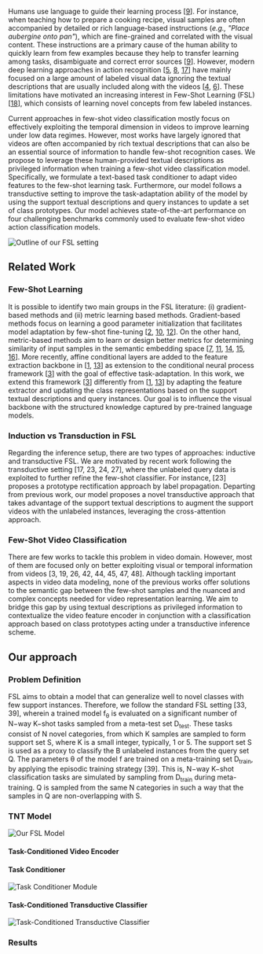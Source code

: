
<!-- You can use the [editor on GitHub](https://github.com/ojedaf/tnt_site/edit/gh-pages/index.md) to maintain and preview the content for your website in Markdown files.

Whenever you commit to this repository, GitHub Pages will run [Jekyll](https://jekyllrb.com/) to rebuild the pages in your site, from the content in your Markdown files. -->

Humans use language to guide their learning process [<a id="footnote-9-ref" href="#footnote-9" title="link to footnote">9</a>]. For instance, when teaching how to prepare a cooking recipe, visual samples are often accompanied by detailed or rich language-based instructions (<i>e.g., "Place aubergine onto pan"</i>), which are fine-grained and correlated with the visual content. These instructions are a primary cause of the human ability to quickly learn from few examples because they help to transfer learning among tasks, disambiguate and correct error sources [<a id="footnote-9-ref" href="#footnote-9" title="link to footnote">9</a>]. However, modern deep learning approaches in action recognition [<a id="footnote-5-ref" href="#footnote-5" title="link to footnote">5</a>, <a id="footnote-8-ref" href="#footnote-8" title="link to footnote">8</a>, <a id="footnote-17-ref" href="#footnote-17" title="link to footnote">17</a>] have mainly focused on a large amount of labeled visual data ignoring the textual descriptions that are usually included along with the videos  [<a id="footnote-4-ref" href="#footnote-4" title="link to footnote">4</a>, <a id="footnote-6-ref" href="#footnote-6" title="link to footnote">6</a>]. These limitations have motivated an increasing interest in Few-Shot Learning (FSL) [<a id="footnote-18-ref" href="#footnote-18" title="link to footnote">18</a>], which consists of learning novel concepts from few labeled instances.

Current approaches in few-shot video classification mostly focus on effectively exploiting the temporal dimension in videos to improve learning under low data regimes. However, most works have largely ignored that videos are often accompanied by rich textual descriptions that can also be an essential source of information to handle few-shot recognition cases. We propose to leverage these human-provided textual descriptions as privileged information when training a few-shot video classification model. Specifically, we formulate a text-based task conditioner to adapt video features to the few-shot learning task. Furthermore, our model follows a transductive setting to improve the task-adaptation ability of the model by using the support textual descriptions and query instances to update a set of class prototypes. Our model achieves state-of-the-art performance on four challenging benchmarks commonly used to evaluate few-shot video action classification models.

![Outline of our FSL setting](/tnt_site/imgs/teaser_fig.png)

## Related Work

### Few-Shot Learning

It is possible to identify two main groups in the FSL literature: (i) gradient-based methods and (ii) metric learning based methods. Gradient-based methods focus on learning a good parameter initialization that facilitates model adaptation by few-shot fine-tuning [<a id="footnote-2-ref" href="#footnote-2" title="link to footnote">2</a>, <a id="footnote-10-ref" href="#footnote-10" title="link to footnote">10</a>, <a id="footnote-12-ref" href="#footnote-12" title="link to footnote">12</a>]. On the other hand, metric-based methods aim to learn or design better metrics for determining similarity of input samples in the semantic embedding space [<a id="footnote-7-ref" href="#footnote-7" title="link to footnote">7</a>, <a id="footnote-11-ref" href="#footnote-11" title="link to footnote">11</a>, <a id="footnote-14-ref" href="#footnote-14" title="link to footnote">14</a>, <a id="footnote-15-ref" href="#footnote-15" title="link to footnote">15</a>, <a id="footnote-16-ref" href="#footnote-16" title="link to footnote">16</a>]. More recently, affine conditional layers are added to the feature extraction backbone in [<a id="footnote-1-ref" href="#footnote-1" title="link to footnote">1</a>, <a id="footnote-13-ref" href="#footnote-13" title="link to footnote">13</a>] as extension to the conditional neural process framework [<a id="footnote-3-ref" href="#footnote-3" title="link to footnote">3</a>] with the goal of effective task-adaptation. In this work, we extend this framework [<a id="footnote-3-ref" href="#footnote-3" title="link to footnote">3</a>] differently from [<a id="footnote-1-ref" href="#footnote-1" title="link to footnote">1</a>, <a id="footnote-13-ref" href="#footnote-13" title="link to footnote">13</a>] by adapting the feature extractor and updating the class representations based on the support textual descriptions and query instances. Our goal is to influence the visual backbone with the structured knowledge captured by pre-trained language models.

### Induction vs Transduction in FSL

Regarding the inference setup, there are two types of approaches: inductive and transductive FSL. We are motivated by recent work following the transductive setting [17, 23, 24, 27], where the unlabeled query data is exploited to further refine the few-shot classifier. For instance, [23] proposes a prototype rectification approach by label propagation. Departing from previous work, our model proposes a novel transductive approach that takes advantage of the support textual descriptions to augment the support videos with the unlabeled instances, leveraging the cross-attention approach.

### Few-Shot Video Classification

There are few works to tackle this problem in video domain. However, most of them are focused only on better exploiting visual or temporal information from videos [3, 19, 26, 42, 44, 45, 47, 48]. Although tackling important aspects in video data modeling, none of the previous works offer solutions to the semantic gap between the few-shot samples and the nuanced and complex concepts needed for video representation learning. We aim to bridge this gap by using textual descriptions as privileged information to contextualize the video feature encoder in conjunction with a classification approach based on class prototypes acting under a transductive inference scheme.

## Our approach

### Problem Definition

FSL aims to obtain a model that can generalize well to novel classes with few support instances. Therefore, we follow the standard FSL setting [33, 39], wherein a trained model f<sub>θ</sub> is evaluated on a significant number of N−way K−shot tasks sampled from a meta-test set D<sub>test</sub>. These tasks consist of N novel categories, from which K samples are sampled to form support set S, where K is a small integer, typically, 1 or 5. The support set S is used as a proxy to classify the B unlabeled instances from the query set Q. The parameters θ of the model f are trained on a meta-training set D<sub>train</sub>, by applying the episodic training strategy [39]. This is, N−way K−shot classification tasks are simulated by sampling from D<sub>train</sub> during meta-training. Q is sampled from the same N categories in such a way that the samples in Q are non-overlapping with S.

### TNT Model

![Our FSL Model](/tnt_site/imgs/full_model_v.png)

#### Task-Conditioned Video Encoder

#### Task Conditioner

![Task Conditioner Module](/tnt_site/imgs/encoder_text.png)

#### Task-Conditioned Transductive Classifier

![Task-Conditioned Transductive Classifier](/tnt_site/imgs/dynamic_module.png)

### Results

<!-- <html>
  <head>
    <script type="text/javascript" src="https://www.gstatic.com/charts/loader.js"></script>
    <script type="text/javascript">
      google.charts.load('current', {'packages':['bar']});
      google.charts.setOnLoadCallback(drawChart);

      function drawChart() {
        var data = google.visualization.arrayToDataTable([
          ['Year', 'Sales', 'Expenses', 'Profit'],
          ['2014', 1000, 400, 200],
          ['2015', 1170, 460, 250],
          ['2016', 660, 1120, 300],
          ['2017', 1030, 540, 350]
        ]);

        var options = {
          chart: {
            title: 'Company Performance',
            subtitle: 'Sales, Expenses, and Profit: 2014-2017',
          }
        };

        var chart = new google.charts.Bar(document.getElementById('columnchart_material'));

        chart.draw(data, google.charts.Bar.convertOptions(options));
      }
    </script>
  </head>
  <body>
    <div id="columnchart_material" style="width: 800px; height: 500px;"></div>
  </body>
</html> -->



<html>
  <head>
    <script type="text/javascript" src="https://www.gstatic.com/charts/loader.js"></script>
    <script type="text/javascript">
      google.charts.load('current', {'packages':['bar']});
      google.charts.setOnLoadCallback(drawChart);

      function drawChart() {
        var data = google.visualization.arrayToDataTable([
          ['Task', 'ARN', 'TSN++', 'CMN++', 'TRN++', 'TAM', 'TSN++ Transd', 'TNT'],
          ['EK 1-Shot', 0, 39.10, 0, 0, 0, 42.33, 46.13],
          ['EK 5-Shot', 0, 52.30, 0, 0, 0, 52.66, 59.00],
          ['SS (1-Shot)', 0, 33.60, 34.40, 38.60, 42.80, 39.28, 50.44],
          ['SS (5-Shot)', 0, 43.00, 43.80, 48.90, 52.30, 52.63, 59.04],
          ['UCF (1-Shot)', 62.1, 76.4, 0, 0, 0, 79.23, 86.66],
          ['UCF (5-Shot)', 84.8, 88.5, 0, 0, 0, 90.08, 94.14],
          ['Kinetics (1-Shot)', 63.7, 64.5, 65.4, 68.4, 73.0, 68.0, 78.02],
          ['Kinetics (5-Shot)', 82.4, 77.9, 78.8, 82.0, 85.8, 79.87, 84.82]
        ]);

        var options = {
          width: 800,
          chart: {
            title: 'Model Performance',
            subtitle: 'Acc on four challenging video benchmark',
          }
        };

        var chart = new google.charts.Bar(document.getElementById('columnchart_material'));

        chart.draw(data, google.charts.Bar.convertOptions(options));
      }
    </script>
  </head>
  <body>
    <div id="columnchart_material" style="width: 800px; height: 500px;"></div>
  </body>
</html>



<!-- <html>
<head>
  <script type="text/javascript" src="https://www.gstatic.com/charts/loader.js"></script>
    <script type="text/javascript">
      google.charts.load('current', {'packages':['line']});
      google.charts.setOnLoadCallback(drawChart);

    function drawChart() {

      var data = new google.visualization.DataTable();
      data.addColumn('number', 'Day');
      data.addColumn('number', 'Guardians of the Galaxy');
      data.addColumn('number', 'The Avengers');
      data.addColumn('number', 'Transformers: Age of Extinction');

      data.addRows([
        [1,  37.8, 80.8, 41.8],
        [2,  30.9, 69.5, 32.4],
        [3,  25.4,   57, 25.7],
        [4,  11.7, 18.8, 10.5],
        [5,  11.9, 17.6, 10.4],
        [6,   8.8, 13.6,  7.7],
        [7,   7.6, 12.3,  9.6],
        [8,  12.3, 29.2, 10.6],
        [9,  16.9, 42.9, 14.8],
        [10, 12.8, 30.9, 11.6],
        [11,  5.3,  7.9,  4.7],
        [12,  6.6,  8.4,  5.2],
        [13,  4.8,  6.3,  3.6],
        [14,  4.2,  6.2,  3.4]
      ]);

      var options = {
        chart: {
          title: 'Box Office Earnings in First Two Weeks of Opening',
          subtitle: 'in millions of dollars (USD)'
        },
        width: 900,
        height: 500,
        axes: {
          x: {
            0: {side: 'bottom'}
          }
        }
      };

      var chart = new google.charts.Line(document.getElementById('line_top_x'));

      chart.draw(data, google.charts.Line.convertOptions(options));
    }
  </script>
</head>
<body>
  <div id="line_top_x"></div>
</body>
</html>

 -->
## References

<p id="footnote-1">
   1. Peyman Bateni, Raghav Goyal, Vaden Masrani, Frank Wood, and Leonid Sigal. <a href="https://openaccess.thecvf.com/content_CVPR_2020/papers/Bateni_Improved_Few-Shot_Visual_Classification_CVPR_2020_paper.pdf" title="link to footnote">Improved few-shot visual classification</a>. In IEEE Conf. Comput. Vis. Pattern Recog., June 2020.
      <a href="#footnote-1-ref" title="return to text">&#8617;</a> 
</p>

<p id="footnote-2">
   2. Chelsea Finn, Pieter Abbeel, and Sergey Levine. <a href="http://proceedings.mlr.press/v70/finn17a.html" title="link to footnote">Model-agnostic meta-learning for fast adaptation of deep networks</a>. volume 70 of Proceedings of Machine Learning Research, pages 1126–1135, International Convention Centre, Sydney, Australia, 06–11 Aug 2017. PMLR.
      <a href="#footnote-2-ref" title="return to text">&#8617;</a> 
</p>

<p id="footnote-3">
   3. Marta Garnelo, Dan Rosenbaum, Christopher Maddison, Tiago Ramalho, David Saxton, Murray Shanahan, Yee Whye Teh, Danilo Rezende, and S. M. Ali Eslami. <a href="https://arxiv.org/abs/1807.01613" title="link to footnote">Conditional neural processes</a>. In Int. Conf. Machine learning, volume 80, pages 1704–1713. PMLR, 2018.
      <a href="#footnote-3-ref" title="return to text">&#8617;</a> 
</p>

<p id="footnote-4">
   4. R. Girdhar, J. Carreira, C. Doersch, and A. Zisserman. <a href="https://openaccess.thecvf.com/content_CVPR_2019/papers/Girdhar_Video_Action_Transformer_Network_CVPR_2019_paper.pdf" title="link to footnote">Video action transformer network.</a>. IEEE Conf. Comput. Vis. Pattern Recog., 2019.
      <a href="#footnote-4-ref" title="return to text">&#8617;</a> 
</p>

<p id="footnote-5">
   5. J. Ji, S. Buch, JC. Niebles, and A. Soto. <a href="https://openaccess.thecvf.com/content_ECCV_2018/papers/Jingwei_Ji_End-to-End_Joint_Semantic_ECCV_2018_paper.pdf" title="link to footnote">End-to-end joint semantic segmentation of actors and actions in video</a>. In Eur. Conf. Comput. Vis., 2018.
      <a href="#footnote-5-ref" title="return to text">&#8617;</a> 
</p>

<p id="footnote-6">
   6. Will Kay, João Carreira, Karen Simonyan, Brian Zhang, Chloe Hillier, Sudheendra Vijayanarasimhan, Fabio Viola, Tim Green, Trevor Back, Paul Natsev, Mustafa Suleyman, and Andrew Zisserman. <a href="https://arxiv.org/abs/1705.06950" title="link to footnote">The kinetics human action video dataset</a>. CoRR, abs/1705.06950, 2017.
      <a href="#footnote-6-ref" title="return to text">&#8617;</a> 
</p>

<p id="footnote-7">
   7. Gregory Koch. <a href="https://www.cs.cmu.edu/~rsalakhu/papers/oneshot1.pdf" title="link to footnote">Siamese neural networks for one-shot image recognition</a>. In Int. Conf. Machine learning, 2015.
      <a href="#footnote-7-ref" title="return to text">&#8617;</a> 
</p>

<p id="footnote-8">
   8. Ji Lin, Chuang Gan and Song Han. <a href="https://github.com/mit-han-lab/temporal-shift-module" title="link to footnote">Tsm: Temporal shift module for efficient video understanding</a>. In Int. Conf. Comput. Vis., October 2019.
      <a href="#footnote-8-ref" title="return to text">&#8617;</a> 
</p>

<p id="footnote-9">
   9. Gary Lupyan and Benjamin Bergen. <a href="https://onlinelibrary.wiley.com/doi/abs/10.1111/" title="link to footnote">How language programs the mind</a>. volume 70 of Topics in Cognitive Science, 8(2):408–424, 2016. doi: https://doi.org/10.1111/tops.
      <a href="#footnote-9-ref" title="return to text">&#8617;</a> 
</p>

<p id="footnote-10">
   10. Alex Nichol, Joshua Achiam, and John Schulman. <a href="https://arxiv.org/abs/1803.02999" title="link to footnote">On first-order meta-learning algorithms</a>, 2018.
      <a href="#footnote-10-ref" title="return to text">&#8617;</a> 
</p>

<p id="footnote-11">
   11. Hang Qi, Matthew Brown, and David G Lowe. <a href="https://arxiv.org/abs/1712.07136" title="link to footnote">Low-shot learning with imprinted weights</a>. In IEEE Conf. Comput. Vis. Pattern Recog., pages 5822–5830, 2018.
      <a href="#footnote-11-ref" title="return to text">&#8617;</a> 
</p>

<p id="footnote-12">
   12. Aravind Rajeswaran, Chelsea Finn, Sham M Kakade, and Sergey Levine. <a href="https://proceedings.neurips.cc/paper/2019/file/072b030ba126b2f4b2374f342be9ed44-Paper.pdf" title="link to footnote">Meta-Learning with implicit gradients</a>. In Adv. Neural Inform. Process. Syst., pages 113–124, 2019.
      <a href="#footnote-12-ref" title="return to text">&#8617;</a> 
</p>

<p id="footnote-13">
   13. James Requeima, Jonathan Gordon, John Bronskill, Sebastian Nowozin, and Richard E Turner. <a href="https://arxiv.org/abs/1906.07697" title="link to footnote">Fast and flexible multi-task classification using conditional neural adaptive processes.</a>.  In Adv. Neural Inform. Process. Syst., 2019.
      <a href="#footnote-13-ref" title="return to text">&#8617;</a> 
</p>

<p id="footnote-14">
   14. Jake Snell, Kevin Swersky, and Richard Zemel. <a href="https://proceedings.neurips.cc/paper/2017/file/cb8da6767461f2812ae4290eac7cbc42-Paper.pdf" title="link to footnote">Prototypical networks for few-shot learning</a>. Adv. Neural Inform. Process. Syst., pages 4077–4087. Curran Associates, Inc., 2017.
      <a href="#footnote-14-ref" title="return to text">&#8617;</a> 
</p>

<p id="footnote-15">
   15. Flood Sung, Yongxin Yang, Li Zhang, Tao Xiang, Philip H. S. Torr, and Timothy M. Hospedales. <a href="https://arxiv.org/abs/1711.06025" title="link to footnote">Learning to compare: Relation network for few-shot learning</a>.  In IEEE Conf. Comput. Vis. Pattern Recog., pages 1199–1208, 2018. doi: 10.1109/CVPR.2018.00131.
      <a href="#footnote-15-ref" title="return to text">&#8617;</a> 
</p>

<p id="footnote-16">
   16. Oriol Vinyals, Charles Blundell, Timothy Lillicrap, Daan Wierstra, et al. <a href="https://arxiv.org/abs/1606.04080" title="link to footnote">Matching
networks for one shot learning</a>. In Adv. Neural Inform. Process. Syst., pages 3630–3638, 2016.
      <a href="#footnote-16-ref" title="return to text">&#8617;</a> 
</p>

<p id="footnote-17">
   17. Limin Wang, Yuanjun Xiong, Zhe Wang, Yu Qiao, Dahua Lin, Xiaoou Tang, and Luc Van Gool. <a href="https://arxiv.org/abs/1705.02953" title="link to footnote">Temporal segment networks for action recognition in videos</a>. IEEE Trans. Pattern Anal. Mach. Intell., 41(11):2740–2755, 2019.
      <a href="#footnote-17-ref" title="return to text">&#8617;</a> 
</p>

<p id="footnote-18">
   18. Yaqing Wang, Quanming Yao, James T. Kwok, and Lionel M. Ni. <a href="https://dl.acm.org/doi/10.1145/3386252" title="link to footnote">Generalizing from a few examples: A survey on few-shot learning</a>. ACM Comput. Surv., 53(3), June 2020. ISSN 0360-0300. doi: 10.1145/3386252.
      <a href="#footnote-18-ref" title="return to text">&#8617;</a> 
</p>










<!-- Markdown is a lightweight and easy-to-use syntax for styling your writing. It includes conventions for
 , .

```markdown
Syntax highlighted code block

# Header 1
## Header 2
### Header 3

- Bulleted
- List

1. Numbered
2. List

**Bold** and _Italic_ and `Code` text

[Link](url) and ![Image](src)
```

For more details see [Basic writing and formatting syntax](https://docs.github.com/en/github/writing-on-github/getting-started-with-writing-and-formatting-on-github/basic-writing-and-formatting-syntax).

## Jekyll Themes

Your Pages site will use the layout and styles from the Jekyll theme you have selected in your [repository settings](https://github.com/ojedaf/tnt_site/settings/pages). The name of this theme is saved in the Jekyll `_config.yml` configuration file.

## Support or Contact

Having trouble with Pages? Check out our [documentation](https://docs.github.com/categories/github-pages-basics/) or [contact support](https://support.github.com/contact) and we’ll help you sort it out.
 -->
